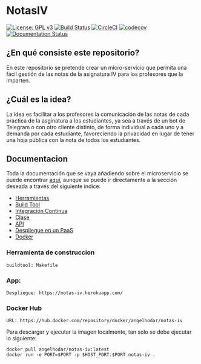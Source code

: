 # NotasIV

[![License: GPL v3](https://img.shields.io/badge/License-GPLv3-blue.svg)](https://www.gnu.org/licenses/gpl-3.0)
[![Build Status](https://travis-ci.com/angelhodar/NotasIV.svg?branch=master)](https://travis-ci.com/angelhodar/NotasIV)
[![CircleCI](https://circleci.com/gh/angelhodar/NotasIV.svg?style=svg)](https://circleci.com/gh/angelhodar/NotasIV)
[![codecov](https://codecov.io/gh/angelhodar/NotasIV/branch/master/graph/badge.svg)](https://codecov.io/gh/angelhodar/NotasIV)
[![Documentation Status](https://readthedocs.org/projects/notasiv/badge/?version=master)](https://notasiv.readthedocs.io/en/latest/?badge=master)

## ¿En qué consiste este repositorio?

En este repositorio se pretende crear un micro-servicio que permita una fácil gestión de las notas de la asignatura IV para
los profesores que la imparten.

## ¿Cuál es la idea?

La idea es facilitar a los profesores la comunicación de las notas de cada practica de la asginatura a los estudiantes,
ya sea a través de un bot de Telegram o con otro cliente distinto, de forma individual a cada uno y a demanda por cada
estudiante, favoreciendo la privacidad en lugar de tener una hoja pública con la nota de todos los estudiantes.  

## Documentacion

Toda la documentación que se vaya añadiendo sobre el microservicio se puede encontrar [aqui](https://notasiv.readthedocs.io/en/latest/index.html), aunque se puede ir directamente a la sección deseada a través del siguiente índice:

* [Herramientas](https://notasiv.readthedocs.io/en/latest/herramientas.html)
* [Build Tool](https://notasiv.readthedocs.io/en/latest/build.html)
* [Integración Continua](https://notasiv.readthedocs.io/en/latest/ci.html)
* [Clase](https://notasiv.readthedocs.io/en/latest/clase.html)
* [API](https://notasiv.readthedocs.io/en/latest/api.html)
* [Despliegue en un PaaS](https://notasiv.readthedocs.io/en/latest/despliegue.html)
* [Docker](https://notasiv.readthedocs.io/en/latest/docker.html)

### Herramienta de construccion
```
buildtool: Makefile
```

### App:
```
Despliegue: https://notas-iv.herokuapp.com/
```

### Docker Hub
```
URL: https://hub.docker.com/repository/docker/angelhodar/notas-iv
```
Para descargar y ejecutar la imagen localmente, tan solo se debe ejecutar lo siguiente:

```
docker pull angelhodar/notas-iv:latest
docker run -e PORT=$PORT -p $HOST_PORT:$PORT notas-iv .
```